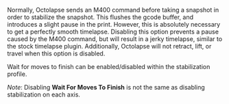 Normally, Octolapse sends an M400 command before taking a snapshot in order to stabilize the snapshot.  This flushes the gcode buffer, and introduces a slight pause in the print.  However, this is absolutely necessary to get a perfectly smooth timelapse.  Disabling this option prevents a pause caused by the M400 command, but will result in a jerky timelapse, similar to the stock timelapse plugin.  Additionally, Octolapse will not retract, lift, or travel when this option is disabled.

Wait for moves to finish can be enabled/disabled within the stabilization profile.

*Note*: Disabling **Wait For Moves To Finish** is not the same as disabling stabilization on each axis.

